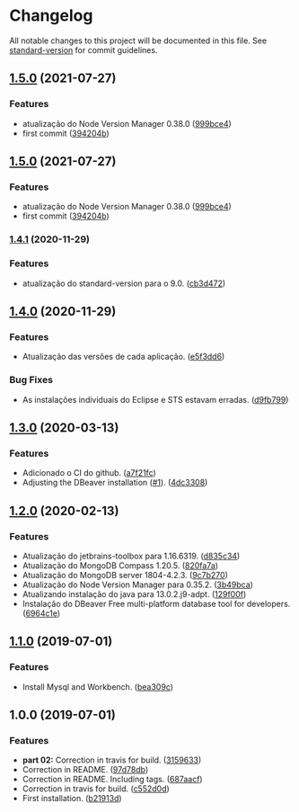 # Changelog

All notable changes to this project will be documented in this file. See [standard-version](https://github.com/conventional-changelog/standard-version) for commit guidelines.

## [1.5.0](https://github.com/danielso2007/development_installation_script/compare/v1.4.1...v1.5.0) (2021-07-27)


### Features

* atualização do Node Version Manager 0.38.0 ([999bce4](https://github.com/danielso2007/development_installation_script/commit/999bce40de3914a2582732a2d2c69224313fe593))
* first commit ([394204b](https://github.com/danielso2007/development_installation_script/commit/394204b6369d21b29792e5f15882d6a15fec0aa3))

## [1.5.0](https://github.com/danielso2007/development_installation_script/compare/v1.4.1...v1.5.0) (2021-07-27)


### Features

* atualização do Node Version Manager 0.38.0 ([999bce4](https://github.com/danielso2007/development_installation_script/commit/999bce40de3914a2582732a2d2c69224313fe593))
* first commit ([394204b](https://github.com/danielso2007/development_installation_script/commit/394204b6369d21b29792e5f15882d6a15fec0aa3))

### [1.4.1](https://github.com/danielso2007/development_installation_script/compare/v1.4.0...v1.4.1) (2020-11-29)


### Features

* atualização do standard-version para o 9.0. ([cb3d472](https://github.com/danielso2007/development_installation_script/commit/cb3d472b344e70dbe0e6e91fe9442dca11edb151))

## [1.4.0](https://github.com/danielso2007/development_installation_script/compare/v1.3.0...v1.4.0) (2020-11-29)


### Features

* Atualização das versões de cada aplicação. ([e5f3dd6](https://github.com/danielso2007/development_installation_script/commit/e5f3dd69fc021e53b139ea2473ea8a21d01a65b1))


### Bug Fixes

* As instalações individuais do Eclipse e STS estavam erradas. ([d9fb799](https://github.com/danielso2007/development_installation_script/commit/d9fb799ebfef2f01aa3fde63506d4cdd6e5be37b))

## [1.3.0](https://github.com/danielso2007/development_installation_script/compare/v1.2.0...v1.3.0) (2020-03-13)


### Features

* Adicionado o CI do github. ([a7f21fc](https://github.com/danielso2007/development_installation_script/commit/a7f21fc))
* Adjusting the DBeaver installation ([#1](https://github.com/danielso2007/development_installation_script/issues/1)). ([4dc3308](https://github.com/danielso2007/development_installation_script/commit/4dc3308))



## [1.2.0](https://github.com/danielso2007/development_installation_script/compare/v1.1.0...v1.2.0) (2020-02-13)


### Features

* Atualização do jetbrains-toolbox  para 1.16.6319. ([d835c34](https://github.com/danielso2007/development_installation_script/commit/d835c34))
* Atualização do MongoDB Compass 1.20.5. ([820fa7a](https://github.com/danielso2007/development_installation_script/commit/820fa7a))
* Atualização do MongoDB server 1804-4.2.3. ([9c7b270](https://github.com/danielso2007/development_installation_script/commit/9c7b270))
* Atualização do Node Version Manager para 0.35.2. ([3b49bca](https://github.com/danielso2007/development_installation_script/commit/3b49bca))
* Atualizando instalação do java para 13.0.2.j9-adpt. ([129f00f](https://github.com/danielso2007/development_installation_script/commit/129f00f))
* Instalação do DBeaver Free multi-platform database tool for developers. ([6964c1e](https://github.com/danielso2007/development_installation_script/commit/6964c1e))



## [1.1.0](https://github.com/danielso2007/development_installation_script/compare/v1.0.0...v1.1.0) (2019-07-01)


### Features

* Install Mysql and Workbench. ([bea309c](https://github.com/danielso2007/development_installation_script/commit/bea309c))



## 1.0.0 (2019-07-01)


### Features

* **part 02:** Correction in travis for build. ([3159633](https://github.com/danielso2007/development_installation_script/commit/3159633))
* Correction in README. ([97d78db](https://github.com/danielso2007/development_installation_script/commit/97d78db))
* Correction in README. Including tags. ([687aacf](https://github.com/danielso2007/development_installation_script/commit/687aacf))
* Correction in travis for build. ([c552d0d](https://github.com/danielso2007/development_installation_script/commit/c552d0d))
* First installation. ([b21913d](https://github.com/danielso2007/development_installation_script/commit/b21913d))
